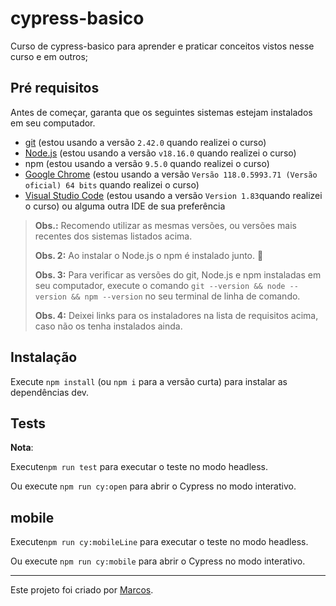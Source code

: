 # cypress-basico

Curso de cypress-basico para aprender e praticar conceitos vistos nesse curso e em outros;

## Pré requisitos

Antes de começar, garanta que os seguintes sistemas estejam instalados em seu computador.

- [git](https://git-scm.com/) (estou usando a versão `2.42.0` quando realizei o curso)
- [Node.js](https://nodejs.org/en/) (estou usando a versão `v18.16.0` quando realizei o curso)
- npm (estou usando a versão `9.5.0` quando realizei o curso)
- [Google Chrome](https://www.google.com/intl/pt_br/chrome/) (estou usando a versão `Versão 118.0.5993.71 (Versão oficial) 64 bits` quando realizei o curso)
- [Visual Studio Code](https://code.visualstudio.com/) (estou usando a versão `Version 1.83`quando realizei o curso) ou alguma outra IDE de sua preferência

> **Obs.:** Recomendo utilizar as mesmas versões, ou versões mais recentes dos sistemas listados acima.
>
> **Obs. 2:** Ao instalar o Node.js o npm é instalado junto. 🎉
>
> **Obs. 3:** Para verificar as versões do git, Node.js e npm instaladas em seu computador, execute o comando `git --version && node --version && npm --version` no seu terminal de linha de comando.
>
> **Obs. 4:** Deixei links para os instaladores na lista de requisitos acima, caso não os tenha instalados ainda.

## Instalação

Execute `npm install` (ou `npm i` para a versão curta) para instalar as dependências dev.
## Tests

**Nota**: 

Execute`npm run test` para executar o teste no modo headless.

Ou execute `npm run cy:open` para abrir o Cypress no modo interativo.

## mobile

Execute`npm run cy:mobileLine` para executar o teste no modo headless.

Ou execute `npm run cy:mobile` para abrir o Cypress no modo interativo.
___

Este projeto foi criado por [Marcos](https://github.com/marcos035).